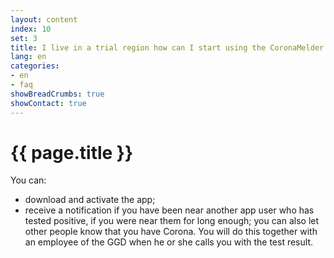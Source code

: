 ```yaml
---
layout: content
index: 10
set: 3
title: I live in a trial region how can I start using the CoronaMelder app?
lang: en
categories:
- en
- faq
showBreadCrumbs: true
showContact: true
---
```


# {{ page.title }}

You can:
- download and activate the app;
- receive a notification if you have been near another app user who has tested positive, if you were near them for long enough;
you can also let other people know that you have Corona. You will do this together with an employee of the GGD when he or she calls you with the test result.
